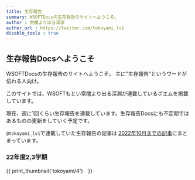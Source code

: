 ```yaml
---
title: 生存報告
summary: WSOFTDocsの生存報告のサイトへようこそ。
author : 常闇より出る深淵
author_url : https://twitter.com/tokoyami_lv1
disable_tools : true
---
```

## 生存報告Docsへようこそ
WSOFTDocsの生存報告のサイトへようこそ。
主に"生存報告"というワードが伝わる人向け。

このサイトでは、WSOFTもとい常闇より出る深淵が連載しているポエムを掲載しています。

現在、週に1回くらい生存報告を連載しています。生存報告Docsにも不定期ではあるものの更新をしていく予定です。

`@tokoyami_lv1`で連載していた生存報告の記事は
[2022年10月までの記事](3/index.md)にまとまっています。


### 22年度2,3学期

{{ print_thumbnail('tokoyami/4')　}}